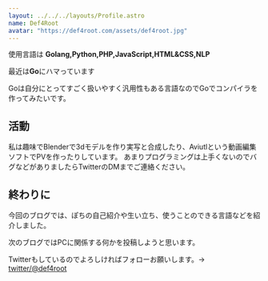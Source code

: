 ```yaml
---
layout: ../../../layouts/Profile.astro
name: Def4Root
avatar: "https://def4root.com/assets/def4root.jpg"
---
```

使用言語は **Golang,Python,PHP,JavaScript,HTML&CSS,NLP**

最近は**Go**にハマっています

Goは自分にとってすごく扱いやすく汎用性もある言語なのでGoでコンパイラを作ってみたいです。

## 活動

私は趣味でBlenderで3dモデルを作り実写と合成したり、Aviutlという動画編集ソフトでPVを作ったりしています。
あまりプログラミングは上手くないのでバグなどがありましたらTwitterのDMまでご連絡ください。

## 終わりに
今回のブログでは、ぽちの自己紹介や生い立ち、使うことのできる言語などを紹介しました。

次のブログではPCに関係する何かを投稿しようと思います。

Twitterもしているのでよろしければフォローお願いします。-> [twitter/@def4root](https://twitter.com/@def4root)
